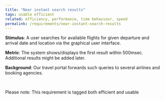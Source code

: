 ```yaml
---
title: "Near instant search results"
tags: usable efficient
related: efficiency, performance, time behaviour, speed
permalink: /requirements/near-instant-search-results
---
```


<div class="quality-requirement" markdown="1">

**Stimulus**: A user searches for available flights for given departure and arrival date and location via the graphical user interface. 

**Metric**: The system shows/displays the first result within 500msec. Additional results might be added later.

**Background**: Our travel portal forwards such queries to several airlines and booking agencies.
</div><br>


Please note: This requirement is tagged both efficient and usable

